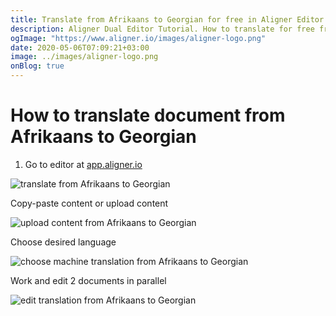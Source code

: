 ```yaml
---
title: Translate from Afrikaans to Georgian for free in Aligner Editor
description: Aligner Dual Editor Tutorial. How to translate for free from Afrikaans to Georgian. Aligner is multilingual document management platform. 
ogImage: "https://www.aligner.io/images/aligner-logo.png"
date: 2020-05-06T07:09:21+03:00
image: ../images/aligner-logo.png
onBlog: true
---
```


# How to translate document from Afrikaans to Georgian

1. Go to editor at [app.aligner.io](https://app.aligner.io "Aligner App web page")

![translate from Afrikaans to Georgian](../aligner-blank-editor.png "translate from Afrikaans to Georgian")

Copy-paste content or upload content

![upload content from Afrikaans to Georgian](../aligner-uploaded-document.png "upload content from Afrikaans to Georgian")

Choose desired language

![choose machine translation from Afrikaans to Georgian](../aligner-language-dropdown.png "choose machine translation from Afrikaans to Georgian")

Work and edit 2 documents in parallel

![edit translation from Afrikaans to Georgian](../aligner-double-sitded-editor.png "edit translation from Afrikaans to Georgian")


